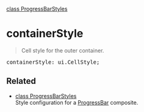 [class ProgressBarStyles](ProgressBarStyles.md)

# containerStyle

> Cell style for the outer container.

<pre class="docgen_signature">containerStyle: ui.CellStyle;</pre>

## Related

- [<!--{ref:class}-->class ProgressBarStyles](ProgressBarStyles.md) \
    Style configuration for a [ProgressBar](ProgressBar.md) composite.
